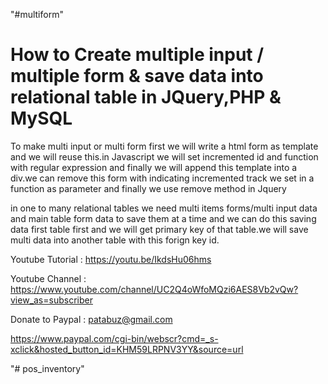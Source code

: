 "#multiform" 


How to Create multiple input / multiple form & save data into relational table in JQuery,PHP & MySQL
=============================================================================================

To make multi input or multi form first we will write a html form  as template and we will reuse this.in Javascript we will set incremented id and function with regular expression and finally we will append this template into a div.we can remove this form with indicating incremented track we set in a function as parameter and finally we use remove method in Jquery 

in one to many relational tables we need multi items forms/multi input data and main table form data to save them at a time and we can do this saving data first table first and we will get primary key of that table.we will save multi data into another table with this forign key id.


Youtube Tutorial : https://youtu.be/IkdsHu06hms

Youtube Channel : https://www.youtube.com/channel/UC2Q4oWfoMQzi6AES8Vb2vQw?view_as=subscriber


Donate to Paypal : patabuz@gmail.com

https://www.paypal.com/cgi-bin/webscr?cmd=_s-xclick&hosted_button_id=KHM59LRPNV3YY&source=url

"# pos_inventory" 
